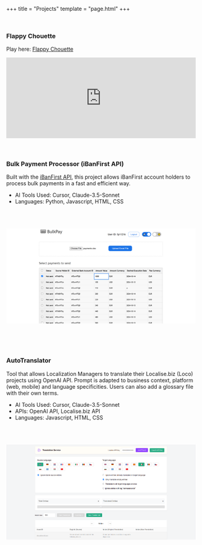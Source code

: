 +++
title = "Projects"
template = "page.html"
+++

<br/>

### Flappy Chouette

Play here: [Flappy Chouette](https://flappychouette.fun/)

<div style="position: relative; width: 100%; padding-bottom: 42.55%; background-color: transparent;">
    <iframe 
        style="position: absolute; top: 0; left: 0; width: 100%; height: 100%;" 
        src="https://www.youtube.com/embed/Ttl8Gg-P-Ao?controls=1&modestbranding=1&rel=0&showinfo=0&iv_load_policy=3" 
        frameborder="0" 
        allowfullscreen>
    </iframe>
</div>

<br/>
<br/>

### Bulk Payment Processor (iBanFirst API)
Built with the [iBanFirst API](https://docs.ibanfirst.com/), this project allows iBanFirst account holders to process bulk payments in a fast and efficient way.

- AI Tools Used: Cursor, Claude-3.5-Sonnet
- Languages: Python, Javascript, HTML, CSS

<br/>

<div class="media-grid">
    <div class="media-item">
        <img src="/images/bulkpay.png" alt="Bulk Payment Processor" loading="lazy" width="100%">
    </div>
</div>

<br/>
<br/>

### AutoTranslator
Tool that allows Localization Managers to translate their Localise.biz (Loco) projects using OpenAI API. Prompt is adapted to business context, platform (web, mobile) and language specificities. Users can also add a glossary file with their own terms.

- AI Tools Used: Cursor, Claude-3.5-Sonnet
- APIs: OpenAI API, Localise.biz API
- Languages: Javascript, HTML, CSS

<br/>

<div class="media-grid">
    <div class="media-item">
        <img src="/images/autotranslator.png" alt="AutoTranslator" loading="lazy" width="100%">
    </div>
</div>

<br/>


<style>

.media-grid {
    display: grid;
    gap: 2rem;
    margin: 2rem 0;
}

/* Video container takes full width */
.media-grid:first-of-type {
    grid-template-columns: 1fr;
}

/* Images are in a 2-column grid */
.media-grid:last-of-type {
    grid-template-columns: repeat(2, 1fr);
}

/* Make last item full width if it's alone in its row */
.media-grid:last-of-type .media-item:last-child:nth-child(2n + 1) {
    grid-column: 1 / -1;
}

.media-item {
    display: flex;
    justify-content: center;
    align-items: center;
}

.media-item img, 
.media-item video {
    width: 100%;
    height: 100%;
    object-fit: cover;
    border: none !important;
    outline: none !important;
    align-self: center;
}
</style>